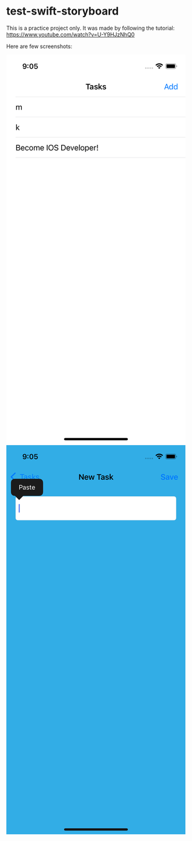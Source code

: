 # test-swift-storyboard
This is a practice project only. It was made by following the tutorial: https://www.youtube.com/watch?v=U-Y9HJzNhQ0

Here are few screenshots:

![This is an image](https://github.com/appsaprinsky/test-swift-storyboard/blob/main/images/m1.png)
![This is an image](https://github.com/appsaprinsky/test-swift-storyboard/blob/main/images/m2.png)
